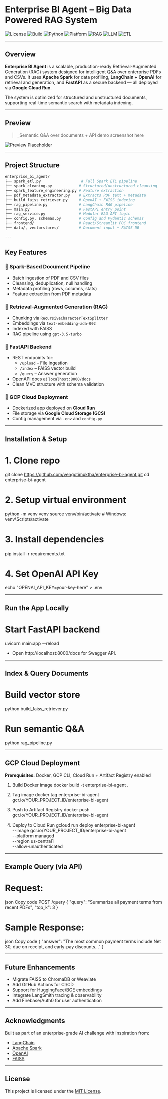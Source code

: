 # Enterprise BI Agent – Big Data Powered RAG System

![License](https://img.shields.io/badge/license-MIT-blue)
![Build](https://img.shields.io/badge/build-passing-brightgreen)
![Python](https://img.shields.io/badge/python-3.11-blue)
![Platform](https://img.shields.io/badge/platform-GCP-lightgrey)
![RAG](https://img.shields.io/badge/RAG-LangChain-blue?logo=langchain)
![LLM](https://img.shields.io/badge/LLM-OpenAI-informational?logo=openai)
![ETL](https://img.shields.io/badge/Data%20Pipeline-Spark-orange?logo=apachespark)

---

##  Overview

**Enterprise BI Agent** is a scalable, production-ready Retrieval-Augmented Generation (RAG) system designed for intelligent Q&A over enterprise PDFs and CSVs. It uses **Apache Spark** for data profiling, **LangChain + OpenAI** for retrieval and generation, and **FastAPI** as a secure backend — all deployed via **Google Cloud Run**.

The system is optimized for structured and unstructured documents, supporting real-time semantic search with metadata indexing.

---

## Preview

> _Semantic Q&A over documents + API demo screenshot here 

<!-- Replace with actual image when ready -->
![Preview Placeholder](enterprise-bi-agent/Demo_Placeholder.png)

---

##  Project Structure

```bash
enterprise_bi_agent/
├── spark_etl.py                  # Full Spark ETL pipeline
├── spark_cleaning.py            # Structured/unstructured cleansing
├── spark_feature_engineering.py # Feature extraction
├── pdf_metadata_extractor.py    # Extracts PDF text + metadata
├── build_faiss_retriever.py     # OpenAI + FAISS indexing
├── rag_pipeline.py              # LangChain RAG pipeline
├── main.py                      # FastAPI entry point
├── rag_service.py               # Modular RAG API logic
├── config.py, schemas.py        # Config and Pydantic schemas
├── frontend/                    # React/Streamlit POC frontend
├── data/, vectorstores/         # Document input + FAISS DB

---
```
##  Key Features

### 🔹 Spark-Based Document Pipeline

- Batch ingestion of PDF and CSV files  
- Cleansing, deduplication, null handling  
- Metadata profiling (rows, columns, stats)  
- Feature extraction from PDF metadata  

### 🔹 Retrieval-Augmented Generation (RAG)

- Chunking via `RecursiveCharacterTextSplitter`  
- Embeddings via `text-embedding-ada-002`  
- Indexed with FAISS  
- RAG pipeline using `gpt-3.5-turbo`  

### 🔹 FastAPI Backend

- REST endpoints for:
  - `/upload` – File ingestion  
  - `/index` – FAISS vector build  
  - `/query` – Answer generation  
- OpenAPI docs at `localhost:8000/docs`  
- Clean MVC structure with schema validation  

### 🔹 GCP Cloud Deployment

- Dockerized app deployed on **Cloud Run**  
- File storage via **Google Cloud Storage (GCS)**  
- Config management via `.env` and `config.py`  

---

## Installation & Setup

# 1. Clone repo
git clone https://github.com/vengotimuktha/enterprise-bi-agent.git
cd enterprise-bi-agent

# 2. Setup virtual environment
python -m venv venv
source venv/bin/activate     # Windows: venv\Scripts\activate

# 3. Install dependencies
pip install -r requirements.txt

# 4. Set OpenAI API Key
echo "OPENAI_API_KEY=your-key-here" > .env

---

## Run the App Locally

# Start FastAPI backend
uvicorn main:app --reload
- Open http://localhost:8000/docs for Swagger API.

---

##  Index & Query Documents
 
# Build vector store
python build_faiss_retriever.py

# Run semantic Q&A
python rag_pipeline.py

---

##  GCP Cloud Deployment

**Prerequisites:** Docker, GCP CLI, Cloud Run + Artifact Registry enabled


 1. Build Docker image
docker build -t enterprise-bi-agent .

 2. Tag image
docker tag enterprise-bi-agent gcr.io/YOUR_PROJECT_ID/enterprise-bi-agent

 3. Push to Artifact Registry
docker push gcr.io/YOUR_PROJECT_ID/enterprise-bi-agent

 4. Deploy to Cloud Run
gcloud run deploy enterprise-bi-agent \
  --image gcr.io/YOUR_PROJECT_ID/enterprise-bi-agent \
  --platform managed \
  --region us-central1 \
  --allow-unauthenticated

---

##  Example Query (via API)

# Request:

json
Copy code
POST /query
{
  "query": "Summarize all payment terms from recent PDFs",
  "top_k": 3
}

# Sample Response:

json
Copy code
{
  "answer": "The most common payment terms include Net 30, due on receipt, and early-pay discounts..."
}

---

##  Future Enhancements

-  Migrate FAISS to ChromaDB or Weaviate  
-  Add GitHub Actions for CI/CD  
-  Support for HuggingFace/BGE embeddings  
-  Integrate LangSmith tracing & observability  
-  Add Firebase/Auth0 for user authentication  

---

##  Acknowledgments

Built as part of an enterprise-grade AI challenge with inspiration from:

- [LangChain](https://github.com/langchain-ai/langchain)  
- [Apache Spark](https://spark.apache.org/)  
- [OpenAI](https://platform.openai.com/)  
- [FAISS](https://github.com/facebookresearch/faiss)  

---

##  License

This project is licensed under the [MIT License](LICENSE).

